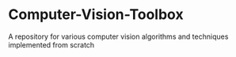 # Computer-Vision-Toolbox
A repository for various computer vision algorithms and techniques implemented from scratch
